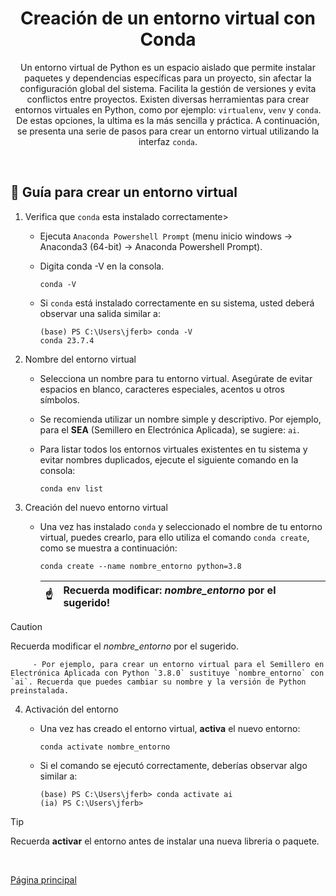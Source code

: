 <div  align="center">

# Creación de un entorno virtual con Conda

Un entorno virtual de Python es un espacio aislado que permite instalar paquetes y dependencias específicas para un proyecto, sin afectar la configuración global del sistema. Facilita la gestión de versiones y evita conflictos entre proyectos. Existen diversas herramientas para crear entornos virtuales en Python, como por ejemplo: `virtualenv`, `venv` y `conda`. De estas opciones, la ultima es la más sencilla y práctica. A continuación, se presenta una serie de pasos para crear un entorno virtual utilizando la interfaz `conda`.

</div>

<br/>

## 📝 Guía para crear un entorno virtual

1. Verifica que  `conda` esta instalado correctamente>
   - Ejecuta `Anaconda Powershell Prompt` (menu inicio windows &rarr;  Anaconda3 (64-bit) &rarr; Anaconda Powershell Prompt).
   - Digita conda -V en la consola.
  
       ```console
       conda -V
       ```
   - Si `conda` está instalado correctamente en su sistema, usted deberá observar una salida similar a:
     
      ```console
      (base) PS C:\Users\jferb> conda -V
      conda 23.7.4
      ```
   
2. Nombre del entorno virtual
   - Selecciona un nombre para tu entorno virtual. Asegúrate de evitar espacios en blanco, caracteres especiales, acentos u otros símbolos. 
   - Se recomienda utilizar un nombre simple y descriptivo. Por ejemplo, para el **SEA** (Semillero en Electrónica Aplicada), se sugiere:  `ai`.
   - Para listar todos los entornos virtuales existentes en tu sistema y evitar nombres duplicados, ejecute el siguiente comando en la consola:
  
      ```console
      conda env list
      ```

3. Creación del nuevo entorno virtual
   - Una vez has instalado `conda` y seleccionado el nombre de tu entorno virtual, puedes crearlo, para ello utiliza el comando `conda create`, como se muestra a continuación:

      ```console
      conda create --name nombre_entorno python=3.8
      ```

      | :point_up:    | Recuerda modificar: *nombre_entorno* por el sugerido! |
      |---------------|:------------------------|

> [!CAUTION]
> Recuerda modificar el *nombre_entorno* por el sugerido.

         - Por ejemplo, para crear un entorno virtual para el Semillero en Electrónica Aplicada con Python `3.8.0` sustituye `nombre_entorno` con `ai`. Recuerda que puedes cambiar su nombre y la versión de Python preinstalada. 

4. Activación del entorno
   - Una vez has creado el entorno virtual, **activa** el nuevo entorno:

      ```console
      conda activate nombre_entorno
      ```
      
   - Si el comando se ejecutó correctamente, deberías observar algo similar a:

     ```console
     (base) PS C:\Users\jferb> conda activate ai
     (ia) PS C:\Users\jferb>
     ```

> [!TIP]
> Recuerda **activar** el entorno antes de instalar una nueva libreria o paquete.

<br/>

[Página principal](../../README.md)
